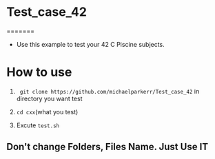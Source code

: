 # Test_case_42
=======
 
- Use this example to test your 42 C Piscine subjects.

# How to use

1. ``` git clone https://github.com/michaelparkerr/Test_case_42``` in directory you want test

2. ```cd cxx```(what you test)

3. Excute ```test.sh```

## Don't change Folders, Files Name. Just Use IT
